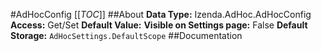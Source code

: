 #AdHocConfig
[[_TOC_]]
##About
**Data Type:** Izenda.AdHoc.AdHocConfig
**Access:** Get/Set
**Default Value:** 
**Visible on Settings page:** False
**Default Storage:** ``AdHocSettings.DefaultScope``
##Documentation
